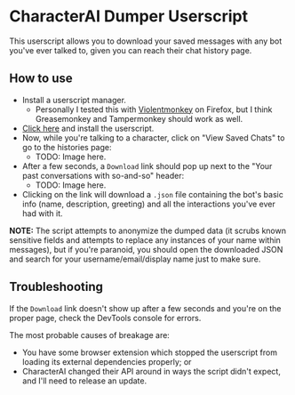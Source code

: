 # CharacterAI Dumper Userscript

This userscript allows you to download your saved messages with any bot you've ever talked to, given you can reach their chat history page.

## How to use

- Install a userscript manager.
    - Personally I tested this with [Violentmonkey](https://violentmonkey.github.io/get-it/) on Firefox, but I think Greasemonkey and Tampermonkey should work as well.
- [Click here](TODO) and install the userscript.
- Now, while you're talking to a character, click on "View Saved Chats" to go to the histories page:
    - TODO: Image here.
- After a few seconds, a `Download` link should pop up next to the "Your past conversations with so-and-so" header:
  - TODO: Image here.
- Clicking on the link will download a `.json` file containing the bot's basic info (name, description, greeting) and all the interactions you've ever had with it.

**NOTE:** The script attempts to anonymize the dumped data (it scrubs known sensitive fields and attempts to replace any instances of your name within messages), but if you're paranoid, you should open the downloaded JSON and search for your username/email/display name just to make sure.

## Troubleshooting

If the `Download` link doesn't show up after a few seconds and you're on the proper page, check the DevTools console for errors.

The most probable causes of breakage are:
- You have some browser extension which stopped the userscript from loading its external dependencies properly; or
- CharacterAI changed their API around in ways the script didn't expect, and I'll need to release an update.
